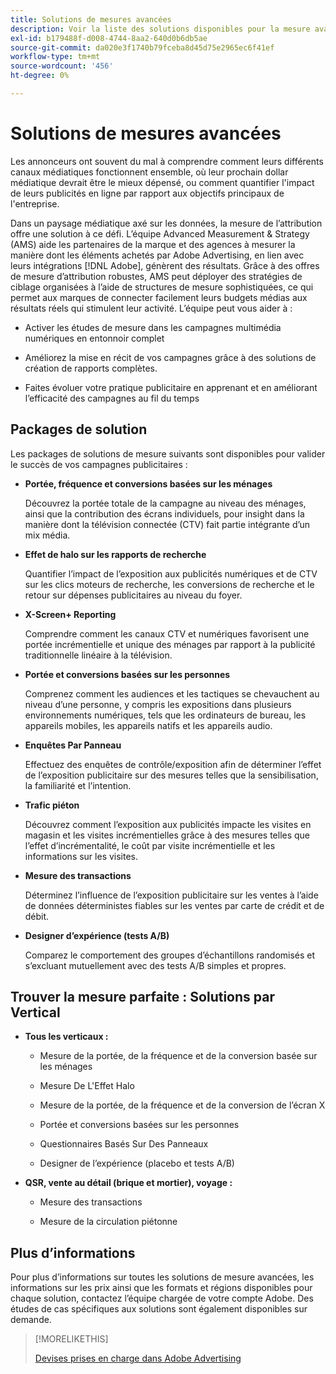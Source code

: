 ```yaml
---
title: Solutions de mesures avancées
description: Voir la liste des solutions disponibles pour la mesure avancée.
exl-id: b179488f-d008-4744-8aa2-640d0b6db5ae
source-git-commit: da020e3f1740b79fceba8d45d75e2965ec6f41ef
workflow-type: tm+mt
source-wordcount: '456'
ht-degree: 0%

---
```


# Solutions de mesures avancées

Les annonceurs ont souvent du mal à comprendre comment leurs différents canaux médiatiques fonctionnent ensemble, où leur prochain dollar médiatique devrait être le mieux dépensé, ou comment quantifier l&#39;impact de leurs publicités en ligne par rapport aux objectifs principaux de l&#39;entreprise.

Dans un paysage médiatique axé sur les données, la mesure de l’attribution offre une solution à ce défi. L’équipe Advanced Measurement &amp; Strategy (AMS) aide les partenaires de la marque et des agences à mesurer la manière dont les éléments achetés par Adobe Advertising, en lien avec leurs intégrations [!DNL Adobe], génèrent des résultats. Grâce à des offres de mesure d’attribution robustes, AMS peut déployer des stratégies de ciblage organisées à l’aide de structures de mesure sophistiquées, ce qui permet aux marques de connecter facilement leurs budgets médias aux résultats réels qui stimulent leur activité. L’équipe peut vous aider à :

* Activer les études de mesure dans les campagnes multimédia numériques en entonnoir complet

* Améliorez la mise en récit de vos campagnes grâce à des solutions de création de rapports complètes.

* Faites évoluer votre pratique publicitaire en apprenant et en améliorant l’efficacité des campagnes au fil du temps

## Packages de solution

Les packages de solutions de mesure suivants sont disponibles pour valider le succès de vos campagnes publicitaires :

* **Portée, fréquence et conversions basées sur les ménages**

  Découvrez la portée totale de la campagne au niveau des ménages, ainsi que la contribution des écrans individuels, pour insight dans la manière dont la télévision connectée (CTV) fait partie intégrante d’un mix média.

* **Effet de halo sur les rapports de recherche**

  Quantifier l’impact de l’exposition aux publicités numériques et de CTV sur les clics moteurs de recherche, les conversions de recherche et le retour sur dépenses publicitaires au niveau du foyer.

* **X-Screen+ Reporting**

  Comprendre comment les canaux CTV et numériques favorisent une portée incrémentielle et unique des ménages par rapport à la publicité traditionnelle linéaire à la télévision.

* **Portée et conversions basées sur les personnes**

  Comprenez comment les audiences et les tactiques se chevauchent au niveau d’une personne, y compris les expositions dans plusieurs environnements numériques, tels que les ordinateurs de bureau, les appareils mobiles, les appareils natifs et les appareils audio.

* **Enquêtes Par Panneau**

  Effectuez des enquêtes de contrôle/exposition afin de déterminer l’effet de l’exposition publicitaire sur des mesures telles que la sensibilisation, la familiarité et l’intention.

* **Trafic piéton**

  Découvrez comment l’exposition aux publicités impacte les visites en magasin et les visites incrémentielles grâce à des mesures telles que l’effet d’incrémentalité, le coût par visite incrémentielle et les informations sur les visites.

* **Mesure des transactions**

  Déterminez l’influence de l’exposition publicitaire sur les ventes à l’aide de données déterministes fiables sur les ventes par carte de crédit et de débit.

* **Designer d’expérience (tests A/B)**

  Comparez le comportement des groupes d’échantillons randomisés et s’excluant mutuellement avec des tests A/B simples et propres.

## Trouver la mesure parfaite : Solutions par Vertical

* **Tous les verticaux :**

   * Mesure de la portée, de la fréquence et de la conversion basée sur les ménages

   * Mesure De L&#39;Effet Halo

   * Mesure de la portée, de la fréquence et de la conversion de l’écran X

   * Portée et conversions basées sur les personnes

   * Questionnaires Basés Sur Des Panneaux

   * Designer de l’expérience (placebo et tests A/B)

* **QSR, vente au détail (brique et mortier), voyage :**

   * Mesure des transactions

   * Mesure de la circulation piétonne

## Plus d’informations

Pour plus d’informations sur toutes les solutions de mesure avancées, les informations sur les prix ainsi que les formats et régions disponibles pour chaque solution, contactez l’équipe chargée de votre compte Adobe. Des études de cas spécifiques aux solutions sont également disponibles sur demande.

>[!MORELIKETHIS]
>
>[ Devises prises en charge dans Adobe Advertising ](/help/dsp/currency.md)
